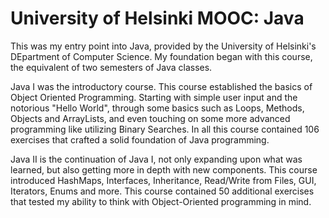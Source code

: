 # University of Helsinki MOOC: Java

This was my entry point into Java, provided by the University of Helsinki's DEpartment of Computer Science.  My foundation began with this course, the equivalent of two semesters of Java classes.  

Java I was the introductory course.  This course established the basics of Object Oriented Programming.  Starting with simple user input and the notorious "Hello World", through some basics such as Loops, Methods, Objects and ArrayLists, and even touching on some more advanced programming like utilizing Binary Searches.  In all this course contained 106 exercises that crafted a solid foundation of Java programming.

Java II is the continuation of Java I, not only expanding upon what was learned, but also getting more in depth with new components.  This course introduced HashMaps, Interfaces, Inheritance, Read/Write from Files, GUI, Iterators, Enums and more.  This course contained 50 additional exercises that tested my ability to think with Object-Oriented programming in mind.
